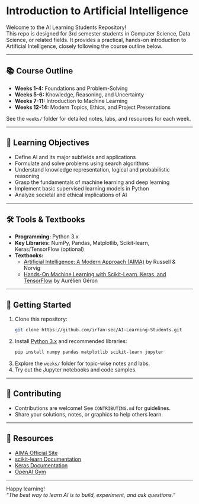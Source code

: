 # Introduction to Artificial Intelligence

Welcome to the AI Learning Students Repository!  
This repo is designed for 3rd semester students in Computer Science, Data Science, or related fields. It provides a practical, hands-on introduction to Artificial Intelligence, closely following the course outline below.

---

## 📚 Course Outline
- **Weeks 1-4:** Foundations and Problem-Solving
- **Weeks 5-6:** Knowledge, Reasoning, and Uncertainty
- **Weeks 7-11:** Introduction to Machine Learning
- **Weeks 12-14:** Modern Topics, Ethics, and Project Presentations

See the `weeks/` folder for detailed notes, labs, and resources for each week.

---

## 🎯 Learning Objectives
- Define AI and its major subfields and applications
- Formulate and solve problems using search algorithms
- Understand knowledge representation, logical and probabilistic reasoning
- Grasp the fundamentals of machine learning and deep learning
- Implement basic supervised learning models in Python
- Analyze societal and ethical implications of AI

---

## 🛠️ Tools & Textbooks
- **Programming:** Python 3.x
- **Key Libraries:** NumPy, Pandas, Matplotlib, Scikit-learn, Keras/TensorFlow (optional)
- **Textbooks:**
  - [Artificial Intelligence: A Modern Approach (AIMA)](https://aima.cs.berkeley.edu/) by Russell & Norvig
  - [Hands-On Machine Learning with Scikit-Learn, Keras, and TensorFlow](https://www.oreilly.com/library/view/hands-on-machine-learning/9781492032632/) by Aurélien Géron

---

## 🚀 Getting Started
1. Clone this repository:  
   ```bash
   git clone https://github.com/irfan-sec/AI-Learning-Students.git
   ```
2. Install [Python 3.x](https://www.python.org/) and recommended libraries:
   ```bash
   pip install numpy pandas matplotlib scikit-learn jupyter
   ```
3. Explore the `weeks/` folder for topic-wise notes and labs.
4. Try out the Jupyter notebooks and code samples.

---

## 🤝 Contributing
- Contributions are welcome! See `CONTRIBUTING.md` for guidelines.
- Share your solutions, notes, or graphics to help others learn.

---

## 🔗 Resources
- [AIMA Official Site](https://aima.cs.berkeley.edu/)
- [scikit-learn Documentation](https://scikit-learn.org/stable/)
- [Keras Documentation](https://keras.io/)
- [OpenAI Gym](https://www.gymlibrary.dev/)

---

Happy learning!  
_“The best way to learn AI is to build, experiment, and ask questions.”_
